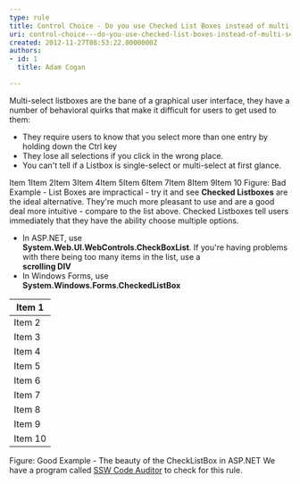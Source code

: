 ```yaml
---
type: rule
title: Control Choice - Do you use Checked List Boxes instead of multi-select List Boxes?
uri: control-choice---do-you-use-checked-list-boxes-instead-of-multi-select-list-boxes
created: 2012-11-27T08:53:22.0000000Z
authors:
- id: 1
  title: Adam Cogan

---
```


 
Multi-select listboxes are the bane of a graphical user interface, they have a number of behavioral quirks that make it difficult for users to get used to them:

- They require users to know that you select more than one entry by holding down the Ctrl key
- They lose all selections if you click in the wrong place.
- You can't tell if a Listbox is single-select or multi-select at first glance.

Item 1Item 2Item 3Item 4Item 5Item 6Item 7Item 8Item 9Item 10 Figure: Bad Example - List Boxes are impractical - try it and see
**Checked Listboxes** are the ideal alternative. They're much more pleasant to use and are a good deal more intuitive - compare to the list above. Checked Listboxes tell users immediately that they have the ability choose multiple options.

- In ASP.NET, use <br>      **System.Web.UI.WebControls.CheckBoxList**. If you're having problems with there being too many items in the list, use a <br>      **scrolling DIV**
- In Windows Forms, use <br>      **System.Windows.Forms.CheckedListBox**



| Item 1 |
| --- |
| Item 2 |
| Item 3 |
| Item 4 |
| Item 5 |
| Item 6 |
| Item 7 |
| Item 8 |
| Item 9 |
| Item 10 |

Figure: Good Example - The beauty of the CheckListBox in ASP.NET We have a program called  [SSW Code Auditor](http&#58;//www.ssw.com.au/ssw/codeauditor/) to check for this rule.  
